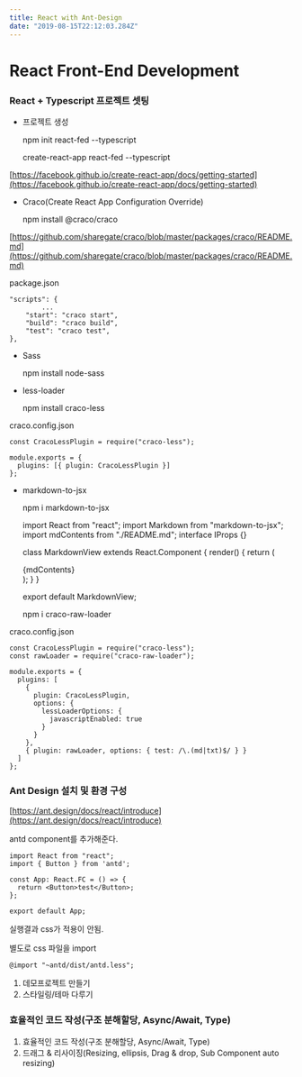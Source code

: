 ```yaml
---
title: React with Ant-Design
date: "2019-08-15T22:12:03.284Z"
---
```


# React Front-End Development

### React + Typescript 프로젝트 셋팅

- 프로젝트 생성

  npm init react-fed --typescript

  create-react-app react-fed --typescript

[https://facebook.github.io/create-react-app/docs/getting-started](https://facebook.github.io/create-react-app/docs/getting-started)

- Craco(Create React App Configuration Override)

  npm install @craco/craco

[https://github.com/sharegate/craco/blob/master/packages/craco/README.md](https://github.com/sharegate/craco/blob/master/packages/craco/README.md)

package.json

    "scripts": {
    		...
        "start": "craco start",
        "build": "craco build",
        "test": "craco test",
    },

- Sass

  npm install node-sass

- less-loader

  npm install craco-less

craco.config.json

    const CracoLessPlugin = require("craco-less");

    module.exports = {
      plugins: [{ plugin: CracoLessPlugin }]
    };

- markdown-to-jsx

  npm i markdown-to-jsx

  import React from "react";
  import Markdown from "markdown-to-jsx";
  import mdContents from "./README.md";
  interface IProps {}

  class MarkdownView extends React.Component<IProps> {
  render() {
  return (

  <div>
  <Markdown>{mdContents}</Markdown>
  </div>
  );
  }
  }

  export default MarkdownView;

  npm i craco-raw-loader

craco.config.json

    const CracoLessPlugin = require("craco-less");
    const rawLoader = require("craco-raw-loader");

    module.exports = {
      plugins: [
        {
          plugin: CracoLessPlugin,
          options: {
            lessLoaderOptions: {
              javascriptEnabled: true
            }
          }
        },
        { plugin: rawLoader, options: { test: /\.(md|txt)$/ } }
      ]
    };

### Ant Design 설치 및 환경 구성

[https://ant.design/docs/react/introduce](https://ant.design/docs/react/introduce)

antd component를 추가해준다.

    import React from "react";
    import { Button } from 'antd';

    const App: React.FC = () => {
      return <Button>test</Button>;
    };

    export default App;

실행결과 css가 적용이 안됨.

별도로 css 파일을 import

    @import "~antd/dist/antd.less";

1. 데모프로젝트 만들기
2. 스타일링/테마 다루기

### 효율적인 코드 작성(구조 분해할당, Async/Await, Type)

1. 효율적인 코드 작성(구조 분해할당, Async/Await, Type)
2. 드래그 & 리사이징(Resizing, ellipsis, Drag & drop, Sub Component auto resizing)
